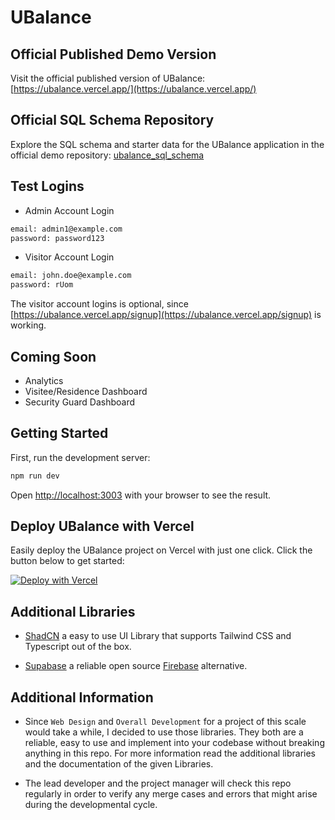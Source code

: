 # UBalance


## Official Published Demo Version
Visit the official published version of UBalance: [https://ubalance.vercel.app/](https://ubalance.vercel.app/)

## Official SQL Schema Repository
Explore the SQL schema and starter data for the UBalance application in the official demo repository: [ubalance_sql_schema](https://github.com/jimboo420/ubalance_sql_schema)

## Test Logins
 - Admin Account Login
```bash
email: admin1@example.com
password: password123
```
 - Visitor Account Login
```bash
email: john.doe@example.com
password: rUom
```

The visitor account logins is optional, since [https://ubalance.vercel.app/signup](https://ubalance.vercel.app/signup) is working.

## Coming Soon
 - Analytics
 - Visitee/Residence Dashboard
 - Security Guard Dashboard

## Getting Started

First, run the development server:

```bash
npm run dev
```

Open [http://localhost:3003](http://localhost:3003) with your browser to see the result.

## Deploy UBalance with Vercel
Easily deploy the UBalance project on Vercel with just one click. Click the button below to get started:


[![Deploy with Vercel](https://vercel.com/button)](https://vercel.com/new/clone?repository-url=https://github.com/jimboo420/UBalance)


## Additional Libraries 

 - [ShadCN](https://ui.shadcn.com/) a easy to use UI Library that supports Tailwind CSS and Typescript out of the box.

 - [Supabase](https://supabase.com/) a reliable open source [Firebase](https://firebase.google.com/) alternative.


## Additional Information

- Since `Web Design` and `Overall Development` for a project of this scale would take a while, I decided to use those libraries. They both are a reliable, easy to use and implement into your codebase without breaking anything in this repo. For more information read the additional libraries and the documentation of the given Libraries.

- The lead developer and the project manager will check this repo regularly in order to verify any merge cases and errors that might arise during the developmental cycle.

  
